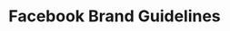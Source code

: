 ---
title: Facebook Brand Guidelines
link: https://www.facebookbrand.com/
type: Brand Guidelines
tags: 
- brand
---